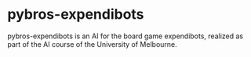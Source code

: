 # pybros-expendibots

pybros-expendibots is an AI for the board game expendibots, realized as part of the AI course of the University of Melbourne.
